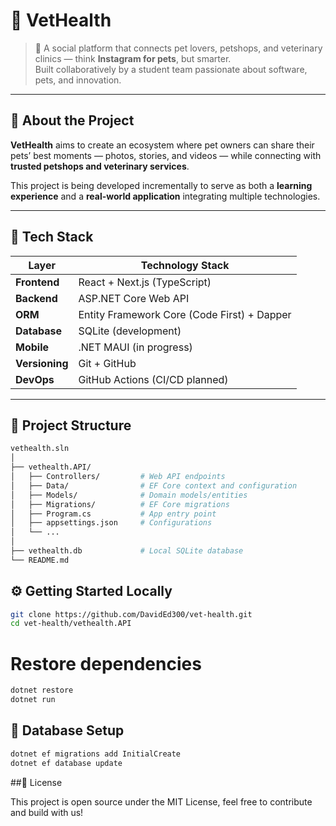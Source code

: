 # 🚀 VetHealth

> 🐾 A social platform that connects pet lovers, petshops, and veterinary clinics — think **Instagram for pets**, but smarter.  
> Built collaboratively by a student team passionate about software, pets, and innovation.

---

## 🧠 About the Project

**VetHealth** aims to create an ecosystem where pet owners can share their pets’ best moments — photos, stories, and videos — while connecting with **trusted petshops and veterinary services**.

This project is being developed incrementally to serve as both a **learning experience** and a **real-world application** integrating multiple technologies.

---

## 🧰 Tech Stack

| Layer        | Technology Stack                         |
|---------------|------------------------------------------|
| **Frontend**  | React + Next.js (TypeScript)             |
| **Backend**   | ASP.NET Core Web API                     |
| **ORM**       | Entity Framework Core (Code First) + Dapper |
| **Database**  | SQLite (development)                     |
| **Mobile**    | .NET MAUI (in progress)                  |
| **Versioning**| Git + GitHub                             |
| **DevOps**    | GitHub Actions (CI/CD planned)           |

---

## 📁 Project Structure

```bash
vethealth.sln
│
├── vethealth.API/              
│   ├── Controllers/         # Web API endpoints
│   ├── Data/                # EF Core context and configuration
│   ├── Models/              # Domain models/entities
│   ├── Migrations/          # EF Core migrations
│   ├── Program.cs           # App entry point
│   ├── appsettings.json     # Configurations
│   └── ...
│
├── vethealth.db             # Local SQLite database
└── README.md
```

## ⚙️ Getting Started Locally

```bash
git clone https://github.com/DavidEd300/vet-health.git
cd vet-health/vethealth.API
```

# Restore dependencies
```bash
dotnet restore
dotnet run
```

## 🧪 Database Setup

```bash
dotnet ef migrations add InitialCreate
dotnet ef database update
```
##📄 License

This project is open source under the MIT License, feel free to contribute and build with us!
